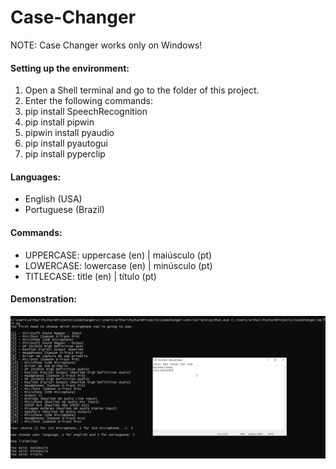 # Case-Changer

NOTE: Case Changer works only on Windows!

#### Setting up the environment:

1. Open a Shell terminal and go to the folder of this project.
2. Enter the following commands:
3. pip install SpeechRecognition
4. pip install pipwin
5. pipwin install pyaudio
6. pip install pyautogui
7. pip install pyperclip

#### Languages:

- English (USA)
- Portuguese (Brazil)

#### Commands:

- UPPERCASE: uppercase (en) | maiúsculo (pt)
- LOWERCASE: lowercase (en) | minúsculo (pt)
- TITLECASE: title (en) | título (pt)

#### Demonstration:

<a href="https://www.youtube.com/watch?v=hUE3wNpmA1E" title="Demonstration">
    <img src="README-Images/demonstration.png" alt="Demonstration Image"/>
</a>
